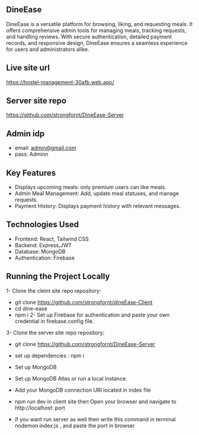 

## DineEase
DineEase is a versatile platform for browsing, liking, and requesting meals. It offers comprehensive admin tools for managing meals, tracking requests, and handling reviews. With secure authentication, detailed payment records, and responsive design, DineEase ensures a seamless experience for users and administrators alike.

## Live site url
https://hostel-management-30afb.web.app/

## Server site repo

https://github.com/strongfornt/DineEase-Server

## Admin idp
- email: admin@gmail.com
- pass: Adminn

## Key Features

 - Displays upcoming meals: only premium users can like meals.
 - Admin Meal Management: Add, update meal statuses, and manage requests.
 - Payment History: Displays payment history with relevant messages.

## Technologies Used

- Frontend: React, Tailwind CSS
- Backend: Express,JWT
- Database: MongoDB
- Authentication: Firebase



## Running the Project Locally

1- Clone the cleint site repo repository:
- git clone https://github.com/strongfornt/dineEase-Client
- cd dine-ease
- npm i
2- Set up Firebase for authentication and paste your own credential in firebase.config file.

3- Clone the server site repo repository:
 - git clone https://github.com/strongfornt/DineEase-Server
 - set up dependencies : npm i
 - Set up MongoDB
 - Set up MongoDB Atlas or run a local instance.
 - Add your MongoDB connection URI located in index file

- npm run dev in client site  then Open your browser and navigate to http://localhost: port
- if you want run server as well then write this command in terminal  nodemon index.js , and paste the port in browser
